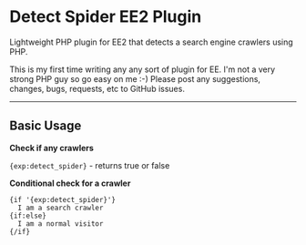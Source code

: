 Detect Spider EE2 Plugin
=============
Lightweight PHP plugin for EE2 that detects a search engine crawlers using PHP.

This is my first time writing any any sort of plugin for EE. I'm not a very strong PHP guy so go easy on me :-) Please post any suggestions, changes, bugs, requests, etc to GitHub issues.


----------


Basic Usage
-------------

**Check if any crawlers**

`{exp:detect_spider}` - returns true or false
    
**Conditional check for a crawler**

    {if '{exp:detect_spider}'}
      I am a search crawler
    {if:else}
      I am a normal visitor
    {/if}
